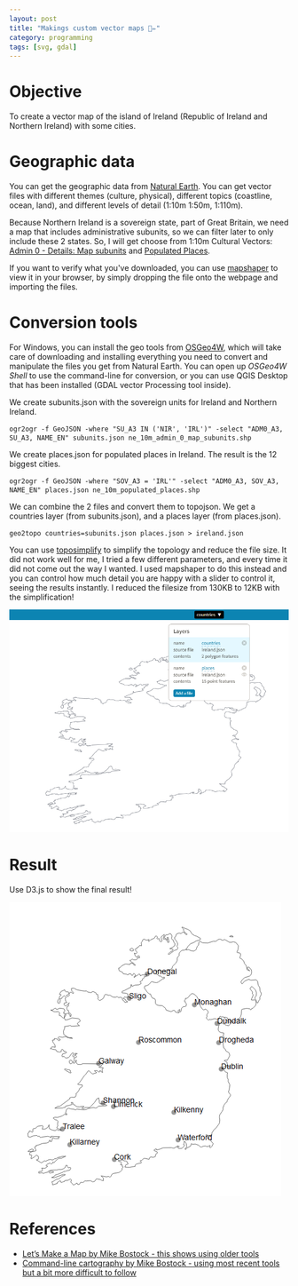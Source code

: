 ```yaml
---
layout: post
title: "Makings custom vector maps 💫✏️"
category: programming
tags: [svg, gdal]
---
```

# Objective

To create a vector map of the island of Ireland (Republic of Ireland and
  Northern Ireland) with some cities.

# Geographic data

You can get the geographic data from [Natural Earth](https://www.naturalearthdata.com).
You can get vector files with different themes (culture, physical), different
topics (coastline, ocean, land), and different levels of detail
(1:10m 1:50m, 1:110m).

Because Northern Ireland is a sovereign state, part of Great Britain, we need
a map that includes administrative subunits, so we can filter later to only
include these 2 states. So, I will get choose from 1:10m Cultural Vectors: [Admin 0 - Details: Map subunits](https://www.naturalearthdata.com/http//www.naturalearthdata.com/download/10m/cultural/ne_10m_admin_0_map_subunits.zip) and [Populated Places](https://www.naturalearthdata.com/http//www.naturalearthdata.com/download/10m/cultural/ne_10m_populated_places.zip).

If you want to verify what you've downloaded, you
can use [mapshaper](http://mapshaper.org/) to view it in your
browser, by simply dropping the file onto the webpage and importing the files.

# Conversion tools

For Windows, you can install the geo tools from [OSGeo4W](https://trac.osgeo.org/osgeo4w/), which will take care of downloading
and installing everything you need to convert and manipulate the files you get
from Natural Earth. You can open up *OSGeo4W Shell* to use the command-line for conversion, or you can use QGIS Desktop that has been installed (GDAL vector Processing tool inside).

We create subunits.json with the sovereign units for Ireland and Northern
Ireland.

```
ogr2ogr -f GeoJSON -where "SU_A3 IN ('NIR', 'IRL')" -select "ADM0_A3, SU_A3, NAME_EN" subunits.json ne_10m_admin_0_map_subunits.shp
```

We create places.json for populated places in Ireland. The result is the 12
biggest cities.

```
ogr2ogr -f GeoJSON -where "SOV_A3 = 'IRL'" -select "ADM0_A3, SOV_A3, NAME_EN" places.json ne_10m_populated_places.shp
```

We can combine the 2 files and convert them to topojson. We get a countries layer (from subunits.json), and a places layer (from places.json).

```
geo2topo countries=subunits.json places.json > ireland.json
```

You can use [toposimplify](https://github.com/topojson/topojson-simplify/blob/master/README.md#toposimplify) to simplify the topology and reduce the file size. It did not work well
for me, I tried a few different parameters, and every time it did not come out
the way I wanted. I used mapshaper to do this instead and you can control how much detail you are happy with a slider to control it, seeing the results instantly.
I reduced the filesize from 130KB to 12KB with the simplification!

![mapshaper](/assets/img/blog/2018-06-10-maps/mapshaper.png)

# Result

Use D3.js to show the final result!

![final map](/assets/img/blog/2018-06-10-maps/result.png)

# References

- [Let’s Make a Map by Mike Bostock - this shows using older tools](https://bost.ocks.org/mike/map/)
- [Command-line cartography by Mike Bostock - using most recent tools but a bit more difficult to follow](https://medium.com/@mbostock/command-line-cartography-part-1-897aa8f8ca2c)

